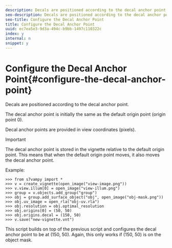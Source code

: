 ```yaml
---
description: Decals are positioned according to the decal anchor point.
seo-description: Decals are positioned according to the decal anchor point.
seo-title: Configure the Decal Anchor Point
title: Configure the Decal Anchor Point
uuid: ec7ea5e3-9d3a-494c-b9bb-1497c110322c
index: y
internal: n
snippet: y
---
```


# Configure the Decal Anchor Point{#configure-the-decal-anchor-point}

Decals are positioned according to the decal anchor point.

The decal anchor point is initially the same as the default origin point (origin point 0).

Decal anchor points are provided in view coordinates (pixels).

>[!IMPORTANT]
>
>The decal anchor point is stored in the vignette relative to the default origin point. This means that when the default origin point moves, it also moves the decal anchor point.

Example:

```
>>> from s7vampy import *
>>> v = create_vignette(open_image("view-image.png"))
>>> v.view.illum[0] = open_image("view-illum.png")
>>> group = v.objects.add_group("group")
>>> obj = group.add_surface_object("obj", open_image("obj-mask.png"))
>>> obj.uv_image = open_rla("obj-uv.rla")
>>> obj.resolution = obj.optimal_resolution
>>> obj.origins[0] = (50, 50)
>>> obj.origins.decal = (150, 50)
>>> v.save("new-vignette.vnt")
```

This script builds on top of the previous script and configures the decal anchor point to be at (150, 50). Again, this only works if (150, 50) is on the object mask. 
